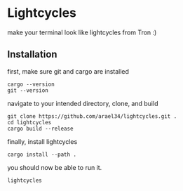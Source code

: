 # Lightcycles
make your terminal look like lightcycles from Tron :)

## Installation
first, make sure git and cargo are installed
```
cargo --version
git --version
```

navigate to your intended directory, clone, and build
```
git clone https://github.com/arael34/lightcycles.git .
cd lightcycles
cargo build --release
```

finally, install lightcycles
```
cargo install --path .
```

you should now be able to run it.
```
lightcycles
```
